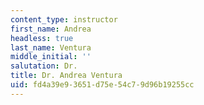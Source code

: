 ```yaml
---
content_type: instructor
first_name: Andrea
headless: true
last_name: Ventura
middle_initial: ''
salutation: Dr.
title: Dr. Andrea Ventura
uid: fd4a39e9-3651-d75e-54c7-9d96b19255cc
---
```

